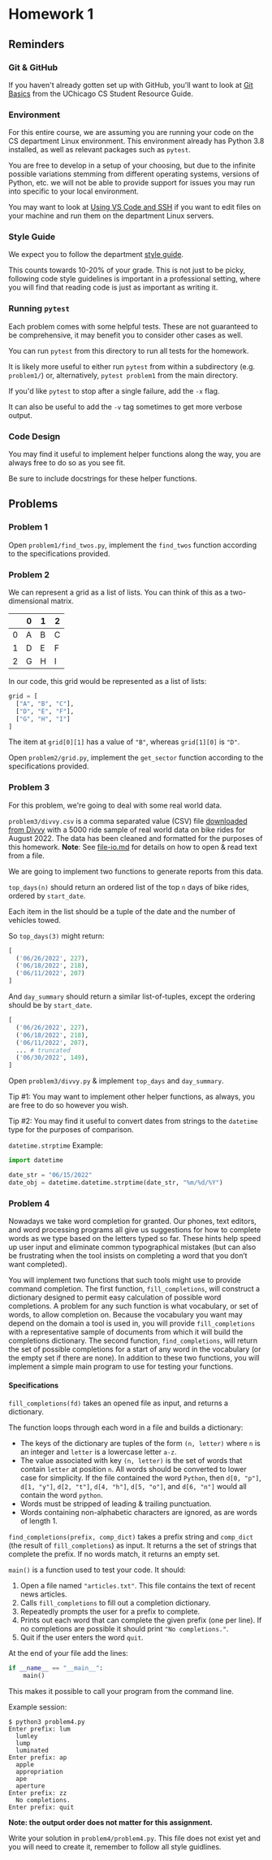# Homework 1

## Reminders

### Git & GitHub

If you haven't already gotten set up with GitHub, you'll want to look at [Git Basics](https://uchicago-cs.github.io/student-resource-guide/tutorials/git-basics.html) from the UChicago CS Student Resource Guide.

### Environment

For this entire course, we are assuming you are running your code on the CS department Linux environment.
This environment already has Python 3.8 installed, as well as relevant packages such as `pytest`.

You are free to develop in a setup of your choosing, but due to the infinite possible variations stemming from different operating systems, versions of Python, etc. we will not be able to provide support for issues you may run into specific to your local environment.

You may want to look at [Using VS Code and SSH](https://uchicago-cs.github.io/student-resource-guide/vscode/ssh.html) if you want to edit files on your machine and run them on the department Linux servers.

### Style Guide

We expect you to follow the department [style guide](https://uchicago-cs.github.io/student-resource-guide/style-guide/python.html).

This counts towards 10-20% of your grade. This is not just to be picky, following code style guidelines is important in a professional setting, where you will find that reading code is just as important as writing it.

### Running `pytest`

Each problem comes with some helpful tests.  These are not guaranteed to be comprehensive, it may benefit you to consider other cases as well.

You can run `pytest` from this directory to run all tests for the homework.

It is likely more useful to either run `pytest` from within a subdirectory (e.g. `problem1/`) or, alternatively, `pytest problem1` from the main directory.

If you'd like `pytest` to stop after a single failure, add the `-x` flag.

It can also be useful to add the `-v` tag sometimes to get more verbose output.


### Code Design

You may find it useful to implement helper functions along the way,  you are always free to do so as you see fit.

Be sure to include docstrings for these helper functions.


## Problems

### Problem 1

Open `problem1/find_twos.py`, implement the `find_twos` function according to the specifications provided.

### Problem 2

We can represent a grid as a list of lists.  You can think of this as a two-dimensional matrix.


|   | 0 | 1 | 2 |
|---|---|---|---|
| 0 | A | B | C |
| 1 | D | E | F |
| 2 | G | H | I |

In our code, this grid would be represented as a list of lists:

```python
grid = [
  ["A", "B", "C"],
  ["D", "E", "F"],
  ["G", "H", "I"]
]
```

The item at `grid[0][1]` has a value of `"B"`, whereas
`grid[1][0]` is `"D"`.

Open `problem2/grid.py`, implement the `get_sector` function according to the specifications provided.

### Problem 3

For this problem, we're going to deal with some real world data.

`problem3/divvy.csv` is a comma separated value (CSV) file [downloaded from Divvy](https://ride.divvybikes.com/system-data) with a 5000 ride sample of real world data on bike rides for August 2022. The data has been cleaned and formatted for the purposes of this homework.
**Note**: See [file-io.md](file-io.md) for details on how to open & read text from a file.

We are going to implement two functions to generate reports from this data.

`top_days(n)` should return an ordered list of the top `n` days of bike rides, ordered by `start_date`.

Each item in the list should be a tuple of the date and the number of vehicles towed.

So `top_days(3)` might return:

```python
[
  ('06/26/2022', 227),
  ('06/18/2022', 218), 
  ('06/11/2022', 207)
]
```

And `day_summary` should return a similar list-of-tuples, except the ordering should be by `start_date`.

```python
[
  ('06/26/2022', 227),
  ('06/18/2022', 218),
  ('06/11/2022', 207),
  ... # truncated
  ('06/30/2022', 149),
]
```

Open `problem3/divvy.py` & implement `top_days` and `day_summary`.

Tip #1: You may want to implement other helper functions, as always, you are free to do so however you wish.

Tip #2: You may find it useful to convert dates from strings to the `datetime` type for the purposes of comparison.

`datetime.strptime` Example:
```python
import datetime

date_str = "06/15/2022"
date_obj = datetime.datetime.strptime(date_str, "%m/%d/%Y")
```

### Problem 4

Nowadays we take word completion for granted. Our phones, text editors, and word processing programs all give us suggestions for how to complete words as we type based on the letters typed so far. These hints help speed up user input and eliminate common typographical mistakes (but can also be frustrating when the tool insists on completing a word that you don’t want completed).

You will implement two functions that such tools might use to provide command completion. The first function, `fill_completions`, will construct a dictionary designed to permit easy calculation of possible word completions. A problem for any such function is what vocabulary, or set of words, to allow completion on. Because the vocabulary you want may depend on the domain a tool is used in, you will provide `fill_completions` with a representative sample of documents from which it will build the completions dictionary. The second function, `find_completions`, will return the set of possible completions for a start of any word in the vocabulary (or the empty set if there are none). In addition to these two functions, you will implement a simple main program to use for testing your functions.

#### Specifications

`fill_completions(fd)` takes an opened file as input, and returns a dictionary.

The function loops through each word in a file and builds a dictionary:

- The keys of the dictionary are tuples of the form `(n, letter)` where `n` is an integer and `letter` is a lowercase letter `a-z`.
- The value associated with key `(n, letter)` is the set of words that contain `letter` at position `n`.  All words should be converted to lower case for simplicity.  If the file contained the word `Python`, then `d[0, "p"]`, `d[1, "y"]`, `d[2, "t"]`, `d[4, "h"]`, `d[5, "o"]`, and `d[6, "n"]` would all contain the word `python`.
- Words must be stripped of leading & trailing punctuation.
- Words containing non-alphabetic characters are ignored, as are words of length 1.

`find_completions(prefix, comp_dict)` takes a prefix string and `comp_dict` (the result of `fill_completions`) as input.  It returns a the set of strings that complete the prefix. If no words match, it returns an empty set.

`main()` is a function used to test your code. It should:

1. Open a file named `"articles.txt"`.  This file contains the text of recent news articles.
2. Calls `fill_completions` to fill out a completion dictionary.
3. Repeatedly prompts the user for a prefix to complete.
4. Prints out each word that can complete the given prefix (one per line). If no completions are possible it should print `"No completions."`.
5. Quit if the user enters the word `quit`.

At the end of your file add the lines:

```python
if __name__ == "__main__":
    main()
```

This makes it possible to call your program from the command line.

Example session:

```
$ python3 problem4.py
Enter prefix: lum
  lumley
  lump
  luminated
Enter prefix: ap
  apple
  appropriation
  ape
  aperture
Enter prefix: zz
  No completions.
Enter prefix: quit
```

**Note: the output order does not matter for this assignment.**

Write your solution in `problem4/problem4.py`.  This file does not exist yet and you will need to create it, remember to follow all style guidlines.
